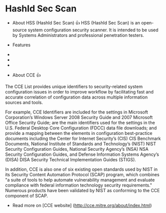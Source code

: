 
# HashId Sec Scan

* About HSS (HashId Sec Scan) :+1:
HSS (HashId Sec Scan) is an open-source system configuration security scanner. It is intended to be used by Systems Administrators and professional penetration testers.

* Features
-
-
-

* About CCE :+1:

The CCE List provides unique identifiers to security-related system configuration issues in order to improve workflow by facilitating fast and accurate correlation of configuration data across multiple information sources and tools.

For example, CCE Identifiers are included for the settings in Microsoft Corporation’s Windows Server 2008 Security Guide and 2007 Microsoft Office Security Guide; are the main identifiers used for the settings in the U.S. Federal Desktop Core Configuration (FDCC) data file downloads; and provide a mapping between the elements in configuration best-practice documents including the Center for Internet Security’s (CIS) CIS Benchmark Documents, National Institute of Standards and Technology’s (NIST) NIST Security Configuration Guides, National Security Agency’s (NSA) NSA Security Configuration Guides, and Defense Information Systems Agency’s (DISA) DISA Security Technical Implementation Guides (STIGS).

In addition, CCE is also one of six existing open standards used by NIST in its Security Content Automation Protocol (SCAP) program, which combines "a suite of tools to help automate vulnerability management and evaluate compliance with federal information technology security requirements." Numerous products have been validated by NIST as conforming to the CCE component of SCAP.

- Read more on [CCE website] (http://cce.mitre.org/about/index.html)
